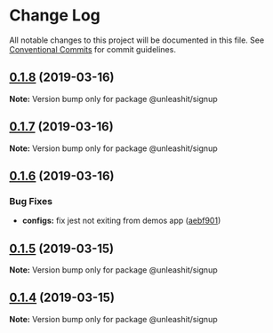 # Change Log

All notable changes to this project will be documented in this file.
See [Conventional Commits](https://conventionalcommits.org) for commit guidelines.

## [0.1.8](https://github.com/unleashit/npm-library/compare/@unleashit/signup@0.1.7...@unleashit/signup@0.1.8) (2019-03-16)

**Note:** Version bump only for package @unleashit/signup





## [0.1.7](https://github.com/unleashit/npm-library/compare/@unleashit/signup@0.1.6...@unleashit/signup@0.1.7) (2019-03-16)

**Note:** Version bump only for package @unleashit/signup





## [0.1.6](https://github.com/unleashit/npm-library/compare/@unleashit/signup@0.1.4...@unleashit/signup@0.1.6) (2019-03-16)


### Bug Fixes

* **configs:** fix jest not exiting from demos app ([aebf901](https://github.com/unleashit/npm-library/commit/aebf901))





## [0.1.5](https://github.com/unleashit/npm-library/compare/@unleashit/signup@0.1.4...@unleashit/signup@0.1.5) (2019-03-15)

**Note:** Version bump only for package @unleashit/signup





## [0.1.4](https://github.com/unleashit/npm-library/compare/@unleashit/signup@0.1.3...@unleashit/signup@0.1.4) (2019-03-15)

**Note:** Version bump only for package @unleashit/signup
